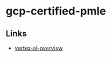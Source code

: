 # gcp-certified-pmle

## Links
* [vertex-ai-overview](https://cloud.google.com/vertex-ai/docs/start/introduction-unified-platform)
